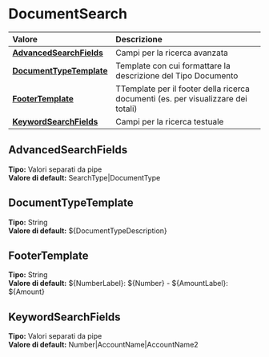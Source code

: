 # DocumentSearch

| Valore | Descrizione |
| :--- | :--- |
| [**AdvancedSearchFields**](documentsearch.md#advancedsearchfields) | Campi per la ricerca avanzata |
| [**DocumentTypeTemplate**](documentsearch.md#documenttypetemplate) | Template con cui formattare la descrizione del Tipo Documento |
| [**FooterTemplate**](documentsearch.md#footertemplate) | TTemplate per il footer della ricerca documenti \(es. per visualizzare dei totali\) |
| [**KeywordSearchFields**](documentsearch.md#keywordsearchfields) | Campi per la ricerca testuale |

## AdvancedSearchFields

**Tipo:** Valori separati da pipe  
**Valore di default:** SearchType\|DocumentType

## DocumentTypeTemplate

**Tipo:** String  
**Valore di default:** ${DocumentTypeDescription}

## FooterTemplate

**Tipo:** String  
**Valore di default:** ${NumberLabel}: ${Number} - ${AmountLabel}: ${Amount}

## KeywordSearchFields

**Tipo:** Valori separati da pipe  
**Valore di default:** Number\|AccountName\|AccountName2
